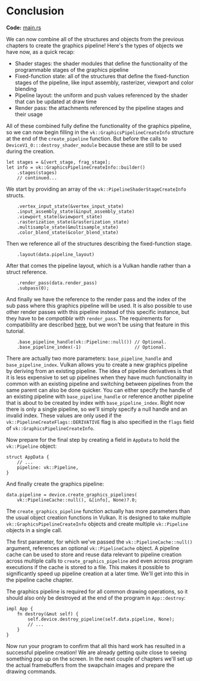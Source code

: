 # Conclusion

**Code:** [main.rs](https://github.com/KyleMayes/vulkanalia/tree/master/tutorial/src/12_graphics_pipeline_complete.rs)

We can now combine all of the structures and objects from the previous chapters to create the graphics pipeline! Here's the types of objects we have now, as a quick recap:

* Shader stages: the shader modules that define the functionality of the programmable stages of the graphics pipeline
* Fixed-function state: all of the structures that define the fixed-function stages of the pipeline, like input assembly, rasterizer, viewport and color blending
* Pipeline layout: the uniform and push values referenced by the shader that can be updated at draw time
* Render pass: the attachments referenced by the pipeline stages and their usage

All of these combined fully define the functionality of the graphics pipeline, so we can now begin filling in the `vk::GraphicsPipelineCreateInfo` structure at the end of the `create_pipeline` function. But before the calls to `DeviceV1_0:::destroy_shader_module` because these are still to be used during the creation.

```rust,noplaypen
let stages = &[vert_stage, frag_stage];
let info = vk::GraphicsPipelineCreateInfo::builder()
    .stages(stages)
    // continued...
```

We start by providing an array of the `vk::PipelineShaderStageCreateInfo` structs.

```rust,noplaypen
    .vertex_input_state(&vertex_input_state)
    .input_assembly_state(&input_assembly_state)
    .viewport_state(&viewport_state)
    .rasterization_state(&rasterization_state)
    .multisample_state(&multisample_state)
    .color_blend_state(&color_blend_state)
```

Then we reference all of the structures describing the fixed-function stage.

```rust,noplaypen
    .layout(data.pipeline_layout)
```

After that comes the pipeline layout, which is a Vulkan handle rather than a struct reference.

```rust,noplaypen
    .render_pass(data.render_pass)
    .subpass(0);
```

And finally we have the reference to the render pass and the index of the sub pass where this graphics pipeline will be used. It is also possible to use other render passes with this pipeline instead of this specific instance, but they have to be *compatible* with `render_pass`. The requirements for compatibility are described [here](https://www.khronos.org/registry/vulkan/specs/1.2/html/vkspec.html#renderpass-compatibility), but we won't be using that feature in this tutorial.

```rust,noplaypen
    .base_pipeline_handle(vk::Pipeline::null()) // Optional.
    .base_pipeline_index(-1)                    // Optional.
```

There are actually two more parameters: `base_pipeline_handle` and `base_pipeline_index`. Vulkan allows you to create a new graphics pipeline by deriving from an existing pipeline. The idea of pipeline derivatives is that it is less expensive to set up pipelines when they have much functionality in common with an existing pipeline and switching between pipelines from the same parent can also be done quicker. You can either specify the handle of an existing pipeline with `base_pipeline_handle` or reference another pipeline that is about to be created by index with `base_pipeline_index`. Right now there is only a single pipeline, so we'll simply specify a null handle and an invalid index. These values are only used if the `vk::PipelineCreateFlags::DERIVATIVE` flag is also specified in the `flags` field of `vk::GraphicsPipelineCreateInfo`.

Now prepare for the final step by creating a field in `AppData` to hold the `vk::Pipeline` object:

```rust,noplaypen
struct AppData {
    // ...
    pipeline: vk::Pipeline,
}
```

And finally create the graphics pipeline:

```rust,noplaypen
data.pipeline = device.create_graphics_pipelines(
    vk::PipelineCache::null(), &[info], None)?.0;
```

The `create_graphics_pipeline` function actually has more parameters than the usual object creation functions in Vulkan. It is designed to take multiple `vk::GraphicsPipelineCreateInfo` objects and create multiple `vk::Pipeline` objects in a single call.

The first parameter, for which we've passed the `vk::PipelineCache::null()` argument, references an optional `vk::PipelineCache` object. A pipeline cache can be used to store and reuse data relevant to pipeline creation across multiple calls to `create_graphics_pipeline` and even across program executions if the cache is stored to a file. This makes it possible to significantly speed up pipeline creation at a later time. We'll get into this in the pipeline cache chapter.

The graphics pipeline is required for all common drawing operations, so it should also only be destroyed at the end of the program in `App::destroy`:

```rust,noplaypen
impl App {
    fn destroy(&mut self) {
        self.device.destroy_pipeline(self.data.pipeline, None);
        // ...
    }
}
```

Now run your program to confirm that all this hard work has resulted in a successful pipeline creation! We are already getting quite close to seeing something pop up on the screen. In the next couple of chapters we'll set up the actual framebuffers from the swapchain images and prepare the drawing commands.
